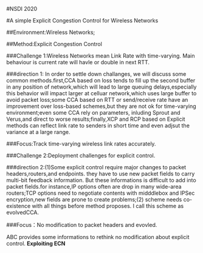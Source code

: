 #NSDI 2020 

#A simple Explicit Congestion Control for Wireless Networks

##Environment:Wireless Networks; 

##Method:Explicit Congestion Control

###Challenge 1:Wireless Networks mean Link Rate with time-varying. Main behaviour is current rate will havle or double in next RTT.

###direction 1: In order to settle down challanges, we will discuss some common methods.first,CCA based on loss tends to fill up the second buffer in any position of network,which will lead to large queuing delays,especially this behavior will impact larger at celluar network,which uses large buffer to avoid packet loss;some CCA based on RTT or send/receive rate have an improvement over loss-based schemes,but they are not ok for time-varying environment;even some CCA rely on parameters, inluding Sprout and Verus,and direct to worse results;finally,XCP and RCP based on Explicit methods can reflect link rate to senders in short time and even adjsut the variance at a large range.
 
###Focus:Track time-varying wireless link rates accurately.

###Challenge 2:Deployment challenges for explicit control.

###direction 2:(1)Some explicit control require major changes to packet headers,routers,and endpoints. they have to use new packet fields to carry multi-bit feedback information. But these informations is difficult to add into packet fields.for instance,IP options often are drop in many wide-area routers;TCP options need to negotiate contents with midddlebox and IPSec encryption,new fields are prone to create problems;(2) scheme needs co-existence with all things before method proposes. I call this scheme as evolvedCCA.

###Focus：No modification to packet headers and evovled.

ABC provides some informations to rethink no modification about explicit control. 
**Exploiting ECN** 
